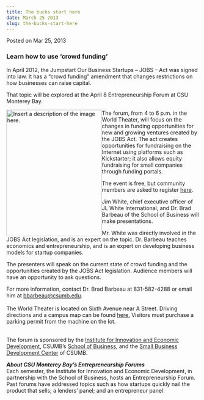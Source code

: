 ```yaml
---
title: The bucks start here
date: March 25 2013
slug: the-bucks-start-here
---
```





<span class="date">Posted on Mar 25, 2013    </span>
<h3>Learn how to use &#x2018;crowd funding&#x2019;</h3>
<p>In April 2012, the Jumpstart Our Business Startups &#x2013; JOBS &#x2013; Act
was signed into law. It has a &#x201C;crowd funding&#x201D; amendment that
changes restrictions on how businesses can raise capital.</p>
<p>That topic will be explored at the April 8 Entrepreneurship
Forum at CSU Monterey Bay.</p>
<p><img alt="Insert a description of the image here." src="http://news.csumb.edu/sites/default/files/65/attachments/news/images/funding_0.jpg" style="float:left; width:250px; height:331px">The forum, from 4
to 6 p.m. in the World Theater, will focus on the changes in
funding opportunities for new and growing ventures created by the
JOBS Act. The act creates opportunities for fundraising on the
Internet using platforms such as Kickstarter; it also allows equity
fundraising for small companies through funding portals.</img></p>
<p>The event is free, but community members are asked to register
<a href="http://tinyurl.com/Crowdcsumb" rel="nofollow">here</a>.</p>
<p>Jim White, chief executive officer of JL White International,
and Dr. Brad Barbeau of the School of Business will make
presentations.</p>
<p>Mr. White was directly involved in the JOBS Act legislation, and
is an expert on the topic. Dr. Barbeau teaches economics and
entrepreneurship, and is an expert on developing business models
for startup companies.</p>
<p>The presenters will speak on the current state of crowd funding
and the opportunities created by the JOBS Act legislation. Audience
members will have an opportunity to ask questions.</p>
<p>For more information, contact Dr. Brad Barbeau at 831-582-4288
or email him at <a href="mailto:bbarbeau@csumb.edu">bbarbeau@csumb.edu</a>.<br>
<br>
The World Theater is located on Sixth Avenue near A Street. Driving
directions and a campus map can be found <a href="http://csumb.edu/map" rel="nofollow">here.</a> Visitors must
purchase a parking permit from the machine on the lot.</br></br></p>
<p>The forum is sponsored by the <a href="http://innovation.csumb.edu/" rel="nofollow">Institute for
Innovation and Economic Development</a>, CSUMB&#x2019;s <a href="http://business.csumb.edu/" rel="nofollow">School of Business</a>,
and the <a href="http://sbdc.csumb.edu/" rel="nofollow">Small
Business Development Center</a> of CSUMB.</p>
<p><strong><em>About CSU Monterey Bay&#x2019;s Entrepreneurship
Forums</em></strong><br>
Each semester, the Institute for Innovation and Economic
Development, in partnership with the School of Business, hosts an
Entrepreneurship Forum. Past forums have addressed topics such as
how startups quickly nail the product that sells; a lenders&#x2019; panel;
and an entrepreneur panel.</br></p>





